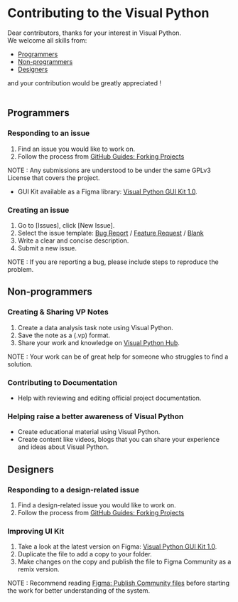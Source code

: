 # Contributing to the Visual Python

Dear contributors, thanks for your interest in Visual Python. <br>
We welcome all skills from: 
* [Programmers](#Programmers)
* [Non-programmers](#Non-programmers)
* [Designers](#Designers) <br>


and your contribution would be greatly appreciated ! <br><br>

## Programmers

### Responding to an issue
1. Find an issue you would like to work on.
2. Follow the process from [GitHub Guides: Forking Projects](https://guides.github.com/activities/forking/)

NOTE : Any submissions are understood to be under the same GPLv3 License that covers the project.

* GUI Kit available as a Figma library: [Visual Python GUI Kit 1.0](https://www.figma.com/community/file/976035035360380841).


### Creating an issue
1. Go to [Issues], click [New Issue].
2. Select the issue template: [Bug Report](https://github.com/visualpython/visualpython/issues/new?assignees=&labels=bug&template=bug_report.md&title=%5BBUG%5D+) / [Feature Request](https://github.com/visualpython/visualpython/issues/new?assignees=&labels=enhancement&template=feature_request.md&title=) / [Blank](https://github.com/visualpython/visualpython/issues/new)
3. Write a clear and concise description.
4. Submit a new issue. 

NOTE : If you are reporting a bug, please include steps to reproduce the problem. <br>


## Non-programmers

### Creating & Sharing VP Notes
1. Create a data analysis task note using Visual Python.
2. Save the note as a (.vp) format.
3. Share your work and knowledge on [Visual Python Hub](https://www.visualpython.ai/vpnote).

NOTE : Your work can be of great help for someone who struggles to find a solution.

### Contributing to Documentation
* Help with reviewing and editing official project documentation.

### Helping raise a better awareness of Visual Python
* Create educational material using Visual Python.
* Create content like videos, blogs that you can share your experience and ideas about Visual Python.


## Designers

### Responding to a design-related issue
1. Find a design-related issue you would like to work on. 
2. Follow the process from [GitHub Guides: Forking Projects](https://guides.github.com/activities/forking/)

### Improving UI Kit
1. Take a look at the latest version on Figma: [Visual Python GUI Kit 1.0](https://www.figma.com/community/file/976035035360380841).
2. Duplicate the file to add a copy to your folder. 
3. Make changes on the copy and publish the file to Figma Community as a remix version. 

NOTE : Recommend reading [Figma: Publish Community files](https://help.figma.com/hc/en-us/articles/360040035974-Publish-Community-files) before starting the work for better understanding of the system. 

<br>

